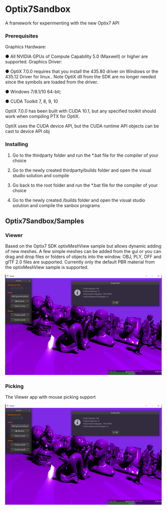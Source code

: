 # Optix7Sandbox

A framework for experimenting with the new Optix7 API

### Prerequisites

Graphics Hardware:

● All NVIDIA GPUs of Compute Capability 5.0 (Maxwell) or higher are supported.
Graphics Driver:

● OptiX 7.0.0 requires that you install the 435.80 driver on Windows or the 435.12 Driver for linux.. Note
OptiX dll from the SDK are no longer needed since the symbols are loaded from the driver.

● Windows 7/8.1/10 64-bit; 

● CUDA Toolkit 7, 8, 9, 10

OptiX 7.0.0 has been built with CUDA 10.1, but any specified toolkit should work when compiling PTX for OptiX.

OptiX uses the CUDA device API, but the CUDA runtime API objects can be cast to device API obj

### Installing

1. Go to the thirdparty folder and run the *.bat file for the compiler of your choice

2. Go to the newly created thirdparty/builds folder and  open the visual studio solution and compile

3. Go back to the root folder and run the *.bat file for the compiler of your choice

4. Go to the newly created /builds folder and open the visual studio solution and compile the sanbox programs

## Optix7Sandbox/Samples

### Viewer

Based on the Optix7 SDK optixMeshView sample but allows dynamic adding of new meshes. A few simple meshes can be added from the gui or you can drag and drop files or folders of objects into the window. OBJ, PLY, OFF and glTF 2.0 files are supported. Currently only the default PBR material from the optixMeshView sample is supported. 

![Viewer screen grab](https://github.com/Hurleyworks/Optix7Sandbox/blob/master/resources/Common/sample_screen_grabs/Viewer.png)

### Picking

The Viewer app with mouse picking support

![Viewer screen grab](https://github.com/Hurleyworks/Optix7Sandbox/blob/master/resources/Common/sample_screen_grabs/Viewer.png)



